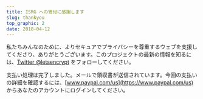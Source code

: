 ```yaml
---
title: ISRG への寄付に感謝します
slug: thankyou
top_graphic: 2
date: 2018-04-12
---
```


私たちみんなのために、よりセキュアでプライバシーを尊重するウェブを支援してくださり、ありがとうございます。このプロジェクトの最新の情報を知るには、[Twitter @letsencrypt](https://twitter.com/letsencrypt) をフォローしてください。

支払い処理は完了しました。メールで領収書が送信されています。今回の支払いの詳細を確認するには、[www.paypal.com/us](https://www.paypal.com/us) からあなたのアカウントにログインしてください。
